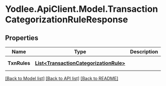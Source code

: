 # Yodlee.ApiClient.Model.TransactionCategorizationRuleResponse

## Properties

Name | Type | Description | Notes
------------ | ------------- | ------------- | -------------
**TxnRules** | [**List&lt;TransactionCategorizationRule&gt;**](TransactionCategorizationRule.md) |  | [optional] [readonly] 

[[Back to Model list]](../README.md#documentation-for-models) [[Back to API list]](../README.md#documentation-for-api-endpoints) [[Back to README]](../README.md)

